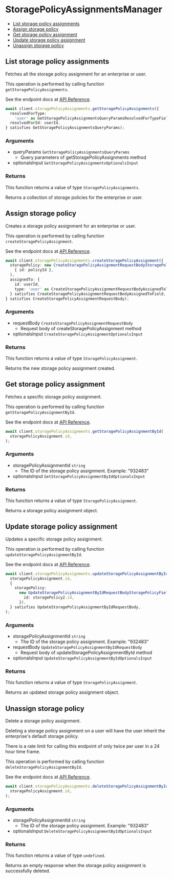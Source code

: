 # StoragePolicyAssignmentsManager

- [List storage policy assignments](#list-storage-policy-assignments)
- [Assign storage policy](#assign-storage-policy)
- [Get storage policy assignment](#get-storage-policy-assignment)
- [Update storage policy assignment](#update-storage-policy-assignment)
- [Unassign storage policy](#unassign-storage-policy)

## List storage policy assignments

Fetches all the storage policy assignment for an enterprise or user.

This operation is performed by calling function `getStoragePolicyAssignments`.

See the endpoint docs at
[API Reference](https://developer.box.com/reference/get-storage-policy-assignments/).

<!-- sample get_storage_policy_assignments -->

```ts
await client.storagePolicyAssignments.getStoragePolicyAssignments({
  resolvedForType:
    'user' as GetStoragePolicyAssignmentsQueryParamsResolvedForTypeField,
  resolvedForId: userId,
} satisfies GetStoragePolicyAssignmentsQueryParams);
```

### Arguments

- queryParams `GetStoragePolicyAssignmentsQueryParams`
  - Query parameters of getStoragePolicyAssignments method
- optionalsInput `GetStoragePolicyAssignmentsOptionalsInput`

### Returns

This function returns a value of type `StoragePolicyAssignments`.

Returns a collection of storage policies for
the enterprise or user.

## Assign storage policy

Creates a storage policy assignment for an enterprise or user.

This operation is performed by calling function `createStoragePolicyAssignment`.

See the endpoint docs at
[API Reference](https://developer.box.com/reference/post-storage-policy-assignments/).

<!-- sample post_storage_policy_assignments -->

```ts
await client.storagePolicyAssignments.createStoragePolicyAssignment({
  storagePolicy: new CreateStoragePolicyAssignmentRequestBodyStoragePolicyField(
    { id: policyId },
  ),
  assignedTo: {
    id: userId,
    type: 'user' as CreateStoragePolicyAssignmentRequestBodyAssignedToTypeField,
  } satisfies CreateStoragePolicyAssignmentRequestBodyAssignedToField,
} satisfies CreateStoragePolicyAssignmentRequestBody);
```

### Arguments

- requestBody `CreateStoragePolicyAssignmentRequestBody`
  - Request body of createStoragePolicyAssignment method
- optionalsInput `CreateStoragePolicyAssignmentOptionalsInput`

### Returns

This function returns a value of type `StoragePolicyAssignment`.

Returns the new storage policy assignment created.

## Get storage policy assignment

Fetches a specific storage policy assignment.

This operation is performed by calling function `getStoragePolicyAssignmentById`.

See the endpoint docs at
[API Reference](https://developer.box.com/reference/get-storage-policy-assignments-id/).

<!-- sample get_storage_policy_assignments_id -->

```ts
await client.storagePolicyAssignments.getStoragePolicyAssignmentById(
  storagePolicyAssignment.id,
);
```

### Arguments

- storagePolicyAssignmentId `string`
  - The ID of the storage policy assignment. Example: "932483"
- optionalsInput `GetStoragePolicyAssignmentByIdOptionalsInput`

### Returns

This function returns a value of type `StoragePolicyAssignment`.

Returns a storage policy assignment object.

## Update storage policy assignment

Updates a specific storage policy assignment.

This operation is performed by calling function `updateStoragePolicyAssignmentById`.

See the endpoint docs at
[API Reference](https://developer.box.com/reference/put-storage-policy-assignments-id/).

<!-- sample put_storage_policy_assignments_id -->

```ts
await client.storagePolicyAssignments.updateStoragePolicyAssignmentById(
  storagePolicyAssignment.id,
  {
    storagePolicy:
      new UpdateStoragePolicyAssignmentByIdRequestBodyStoragePolicyField({
        id: storagePolicy2.id,
      }),
  } satisfies UpdateStoragePolicyAssignmentByIdRequestBody,
);
```

### Arguments

- storagePolicyAssignmentId `string`
  - The ID of the storage policy assignment. Example: "932483"
- requestBody `UpdateStoragePolicyAssignmentByIdRequestBody`
  - Request body of updateStoragePolicyAssignmentById method
- optionalsInput `UpdateStoragePolicyAssignmentByIdOptionalsInput`

### Returns

This function returns a value of type `StoragePolicyAssignment`.

Returns an updated storage policy assignment object.

## Unassign storage policy

Delete a storage policy assignment.

Deleting a storage policy assignment on a user
will have the user inherit the enterprise's default
storage policy.

There is a rate limit for calling this endpoint of only
twice per user in a 24 hour time frame.

This operation is performed by calling function `deleteStoragePolicyAssignmentById`.

See the endpoint docs at
[API Reference](https://developer.box.com/reference/delete-storage-policy-assignments-id/).

<!-- sample delete_storage_policy_assignments_id -->

```ts
await client.storagePolicyAssignments.deleteStoragePolicyAssignmentById(
  storagePolicyAssignment.id,
);
```

### Arguments

- storagePolicyAssignmentId `string`
  - The ID of the storage policy assignment. Example: "932483"
- optionalsInput `DeleteStoragePolicyAssignmentByIdOptionalsInput`

### Returns

This function returns a value of type `undefined`.

Returns an empty response when the storage policy
assignment is successfully deleted.
